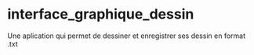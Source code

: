 # interface_graphique_dessin
 Une aplication qui permet de dessiner et enregistrer ses dessin en format .txt
